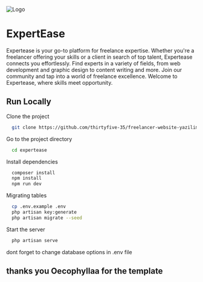 
![Logo](https://i.ibb.co/TRsfBYj/expertease-ijo-p02.png)


# ExpertEase

Expertease is your go-to platform for freelance expertise. Whether you're a freelancer offering your skills or a client in search of top talent, Expertease connects you effortlessly. Find experts in a variety of fields, from web development and graphic design to content writing and more. Join our community and tap into a world of freelance excellence. Welcome to Expertease, where skills meet opportunity.


## Run Locally

Clone the project

```bash
  git clone https://github.com/thirtyfive-35/freelancer-website-yazilim-sinama.git
```

Go to the project directory

```bash
  cd expertease
```

Install dependencies

```bash
  composer install
  npm install
  npm run dev
```

Migrating tables

```bash
  cp .env.example .env
  php artisan key:generate
  php artisan migrate --seed
```

Start the server

```bash
  php artisan serve
```
dont forget to change database options in .env file



## thanks you Oecophyllaa for the template 


